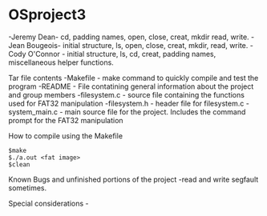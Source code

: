 # OSproject3

-Jeremy Dean-
cd, padding names, open, close, creat, mkdir read, write.
-Jean Bougeois-
initial structure, ls, open, close, creat, mkdir, read, write.
-Cody O'Connor - 
initial structure,  ls, cd, creat, padding names, miscellaneous helper functions.



Tar file contents
   -Makefile - make command to quickly compile and test the program
   -README - File contatining general information about the project and group members
   -filesystem.c - source file containing the functions used for FAT32 manipulation
   -filesystem.h - header file for filesystem.c
   -system_main.c - main source file for the project. Includes the command prompt for the FAT32 manipulation

How to compile using the Makefile

	$make
	$./a.out <fat image>
	$clean

Known Bugs and unfinished portions of the project
	-read and write segfault sometimes.

Special considerations
	-